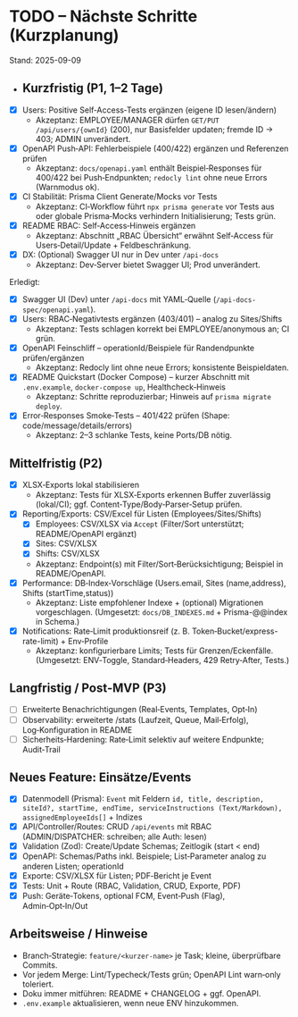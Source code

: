 # TODO – Nächste Schritte (Kurzplanung)

Stand: 2025-09-09

- ## Kurzfristig (P1, 1–2 Tage)
- [x] Users: Positive Self‑Access‑Tests ergänzen (eigene ID lesen/ändern)
  - Akzeptanz: EMPLOYEE/MANAGER dürfen `GET/PUT /api/users/{ownId}` (200), nur Basisfelder updaten; fremde ID → 403; ADMIN unverändert.
- [x] OpenAPI Push‑API: Fehlerbeispiele (400/422) ergänzen und Referenzen prüfen
  - Akzeptanz: `docs/openapi.yaml` enthält Beispiel‑Responses für 400/422 bei Push‑Endpunkten; `redocly lint` ohne neue Errors (Warnmodus ok).
- [x] CI Stabilität: Prisma Client Generate/Mocks vor Tests
  - Akzeptanz: CI‑Workflow führt `npx prisma generate` vor Tests aus oder globale Prisma‑Mocks verhindern Initialisierung; Tests grün.
- [x] README RBAC: Self‑Access‑Hinweis ergänzen
  - Akzeptanz: Abschnitt „RBAC Übersicht“ erwähnt Self‑Access für Users‑Detail/Update + Feldbeschränkung.
- [x] DX: (Optional) Swagger UI nur in Dev unter `/api-docs`
  - Akzeptanz: Dev‑Server bietet Swagger UI; Prod unverändert.
  
Erledigt:
- [x] Swagger UI (Dev) unter `/api-docs` mit YAML‑Quelle (`/api-docs-spec/openapi.yaml`).
- [x] Users: RBAC‑Negativtests ergänzen (403/401) – analog zu Sites/Shifts
  - Akzeptanz: Tests schlagen korrekt bei EMPLOYEE/anonymous an; CI grün.
- [x] OpenAPI Feinschliff – operationId/Beispiele für Randendpunkte prüfen/ergänzen
  - Akzeptanz: Redocly lint ohne neue Errors; konsistente Beispieldaten.
- [x] README Quickstart (Docker Compose) – kurzer Abschnitt mit `.env.example`, `docker-compose up`, Healthcheck‑Hinweis
  - Akzeptanz: Schritte reproduzierbar; Hinweis auf `prisma migrate deploy`.
- [x] Error‑Responses Smoke‑Tests – 401/422 prüfen (Shape: code/message/details/errors)
  - Akzeptanz: 2–3 schlanke Tests, keine Ports/DB nötig.

## Mittelfristig (P2)
- [x] XLSX‑Exports lokal stabilisieren
  - Akzeptanz: Tests für XLSX‑Exports erkennen Buffer zuverlässig (lokal/CI); ggf. Content‑Type/Body‑Parser‑Setup prüfen.
- [x] Reporting/Exports: CSV/Excel für Listen (Employees/Sites/Shifts)
  - [x] Employees: CSV/XLSX via `Accept` (Filter/Sort unterstützt; README/OpenAPI ergänzt)
  - [x] Sites: CSV/XLSX
  - [x] Shifts: CSV/XLSX
  - Akzeptanz: Endpoint(s) mit Filter/Sort‑Berücksichtigung; Beispiel in README/OpenAPI.
- [x] Performance: DB‑Index‑Vorschläge (Users.email, Sites (name,address), Shifts (startTime,status))
  - Akzeptanz: Liste empfohlener Indexe + (optional) Migrationen vorgeschlagen. (Umgesetzt: `docs/DB_INDEXES.md` + Prisma-@@index in Schema.)
- [x] Notifications: Rate‑Limit produktionsreif (z. B. Token‑Bucket/express-rate-limit) + Env‑Profile
  - Akzeptanz: konfigurierbare Limits; Tests für Grenzen/Eckenfälle. (Umgesetzt: ENV‑Toggle, Standard‑Headers, 429 Retry‑After, Tests.)

## Langfristig / Post‑MVP (P3)
- [ ] Erweiterte Benachrichtigungen (Real‑Events, Templates, Opt‑In)
- [ ] Observability: erweiterte /stats (Laufzeit, Queue, Mail‑Erfolg), Log‑Konfiguration in README
- [ ] Sicherheits‑Hardening: Rate‑Limit selektiv auf weitere Endpunkte; Audit‑Trail

## Neues Feature: Einsätze/Events
- [x] Datenmodell (Prisma): `Event` mit Feldern `id, title, description, siteId?, startTime, endTime, serviceInstructions (Text/Markdown), assignedEmployeeIds[]` + Indizes
- [x] API/Controller/Routes: CRUD `/api/events` mit RBAC (ADMIN/DISPATCHER: schreiben; alle Auth: lesen)
- [x] Validation (Zod): Create/Update Schemas; Zeitlogik (start < end)
- [x] OpenAPI: Schemas/Paths inkl. Beispiele; List‑Parameter analog zu anderen Listen; operationId
- [x] Exporte: CSV/XLSX für Listen; PDF‑Bericht je Event
- [x] Tests: Unit + Route (RBAC, Validation, CRUD, Exporte, PDF)
- [x] Push: Geräte‑Tokens, optional FCM, Event‑Push (Flag), Admin‑Opt‑In/Out

## Arbeitsweise / Hinweise
- Branch‑Strategie: `feature/<kurzer-name>` je Task; kleine, überprüfbare Commits.
- Vor jedem Merge: Lint/Typecheck/Tests grün; OpenAPI Lint warn‑only toleriert.
- Doku immer mitführen: README + CHANGELOG + ggf. OpenAPI.
- `.env.example` aktualisieren, wenn neue ENV hinzukommen.
